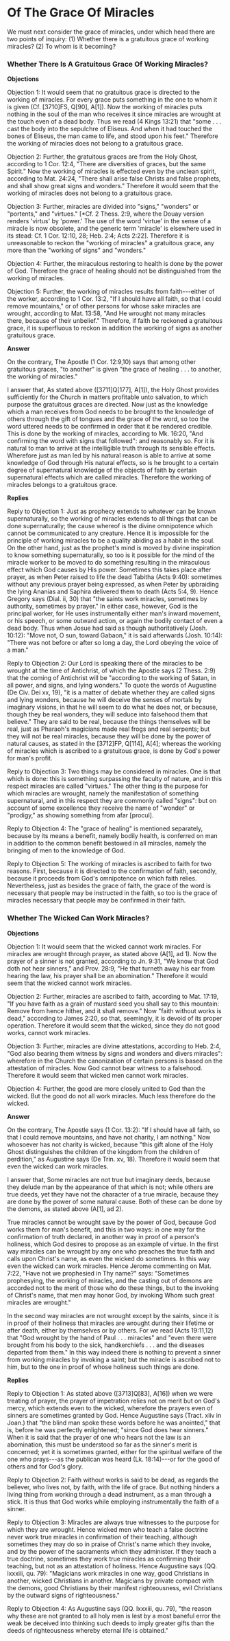 # Of The Grace Of Miracles

We must next consider the grace of miracles, under which head there are two points of inquiry:
(1) Whether there is a gratuitous grace of working miracles?
(2) To whom is it becoming?
### Whether There Is A Gratuitous Grace Of Working Miracles?

**Objections**

Objection 1: It would seem that no gratuitous grace is directed to the working of miracles. For every grace puts something in the one to whom it is given (Cf. [3710]FS, Q[90], A[1]). Now the working of miracles puts nothing in the soul of the man who receives it since miracles are wrought at the touch even of a dead body. Thus we read (4 Kings 13:21) that "some . . . cast the body into the sepulchre of Eliseus. And when it had touched the bones of Eliseus, the man came to life, and stood upon his feet." Therefore the working of miracles does not belong to a gratuitous grace.

Objection 2: Further, the gratuitous graces are from the Holy Ghost, according to 1 Cor. 12:4, "There are diversities of graces, but the same Spirit." Now the working of miracles is effected even by the unclean spirit, according to Mat. 24:24, "There shall arise false Christs and false prophets, and shall show great signs and wonders." Therefore it would seem that the working of miracles does not belong to a gratuitous grace.

Objection 3: Further, miracles are divided into "signs," "wonders" or "portents," and "virtues." [*Cf. 2 Thess. 2:9, where the Douay version renders 'virtus' by 'power.' The use of the word 'virtue' in the sense of a miracle is now obsolete, and the generic term 'miracle' is elsewhere used in its stead: Cf. 1 Cor. 12:10, 28; Heb. 2:4; Acts 2:22]. Therefore it is unreasonable to reckon the "working of miracles" a gratuitous grace, any more than the "working of signs" and "wonders."

Objection 4: Further, the miraculous restoring to health is done by the power of God. Therefore the grace of healing should not be distinguished from the working of miracles.

Objection 5: Further, the working of miracles results from faith---either of the worker, according to 1 Cor. 13:2, "If I should have all faith, so that I could remove mountains," or of other persons for whose sake miracles are wrought, according to Mat. 13:58, "And He wrought not many miracles there, because of their unbelief." Therefore, if faith be reckoned a gratuitous grace, it is superfluous to reckon in addition the working of signs as another gratuitous grace.

**Answer**

On the contrary, The Apostle (1 Cor. 12:9,10) says that among other gratuitous graces, "to another" is given "the grace of healing . . . to another, the working of miracles."

I answer that, As stated above ([3711]Q[177], A[1]), the Holy Ghost provides sufficiently for the Church in matters profitable unto salvation, to which purpose the gratuitous graces are directed. Now just as the knowledge which a man receives from God needs to be brought to the knowledge of others through the gift of tongues and the grace of the word, so too the word uttered needs to be confirmed in order that it be rendered credible. This is done by the working of miracles, according to Mk. 16:20, "And confirming the word with signs that followed": and reasonably so. For it is natural to man to arrive at the intelligible truth through its sensible effects. Wherefore just as man led by his natural reason is able to arrive at some knowledge of God through His natural effects, so is he brought to a certain degree of supernatural knowledge of the objects of faith by certain supernatural effects which are called miracles. Therefore the working of miracles belongs to a gratuitous grace.

**Replies**

Reply to Objection 1: Just as prophecy extends to whatever can be known supernaturally, so the working of miracles extends to all things that can be done supernaturally; the cause whereof is the divine omnipotence which cannot be communicated to any creature. Hence it is impossible for the principle of working miracles to be a quality abiding as a habit in the soul. On the other hand, just as the prophet's mind is moved by divine inspiration to know something supernaturally, so too is it possible for the mind of the miracle worker to be moved to do something resulting in the miraculous effect which God causes by His power. Sometimes this takes place after prayer, as when Peter raised to life the dead Tabitha (Acts 9:40): sometimes without any previous prayer being expressed, as when Peter by upbraiding the lying Ananias and Saphira delivered them to death (Acts 5:4, 9). Hence Gregory says (Dial. ii, 30) that "the saints work miracles, sometimes by authority, sometimes by prayer." In either case, however, God is the principal worker, for He uses instrumentally either man's inward movement, or his speech, or some outward action, or again the bodily contact of even a dead body. Thus when Josue had said as though authoritatively (Josh. 10:12): "Move not, O sun, toward Gabaon," it is said afterwards (Josh. 10:14): "There was not before or after so long a day, the Lord obeying the voice of a man."

Reply to Objection 2: Our Lord is speaking there of the miracles to be wrought at the time of Antichrist, of which the Apostle says (2 Thess. 2:9) that the coming of Antichrist will be "according to the working of Satan, in all power, and signs, and lying wonders." To quote the words of Augustine (De Civ. Dei xx, 19), "it is a matter of debate whether they are called signs and lying wonders, because he will deceive the senses of mortals by imaginary visions, in that he will seem to do what he does not, or because, though they be real wonders, they will seduce into falsehood them that believe." They are said to be real, because the things themselves will be real, just as Pharaoh's magicians made real frogs and real serpents; but they will not be real miracles, because they will be done by the power of natural causes, as stated in the [3712]FP, Q[114], A[4]; whereas the working of miracles which is ascribed to a gratuitous grace, is done by God's power for man's profit.

Reply to Objection 3: Two things may be considered in miracles. One is that which is done: this is something surpassing the faculty of nature, and in this respect miracles are called "virtues." The other thing is the purpose for which miracles are wrought, namely the manifestation of something supernatural, and in this respect they are commonly called "signs": but on account of some excellence they receive the name of "wonder" or "prodigy," as showing something from afar [procul].

Reply to Objection 4: The "grace of healing" is mentioned separately, because by its means a benefit, namely bodily health, is conferred on man in addition to the common benefit bestowed in all miracles, namely the bringing of men to the knowledge of God.

Reply to Objection 5: The working of miracles is ascribed to faith for two reasons. First, because it is directed to the confirmation of faith, secondly, because it proceeds from God's omnipotence on which faith relies. Nevertheless, just as besides the grace of faith, the grace of the word is necessary that people may be instructed in the faith, so too is the grace of miracles necessary that people may be confirmed in their faith.
### Whether The Wicked Can Work Miracles?

**Objections**

Objection 1: It would seem that the wicked cannot work miracles. For miracles are wrought through prayer, as stated above (A[1], ad 1). Now the prayer of a sinner is not granted, according to Jn. 9:31, "We know that God doth not hear sinners," and Prov. 28:9, "He that turneth away his ear from hearing the law, his prayer shall be an abomination." Therefore it would seem that the wicked cannot work miracles.

Objection 2: Further, miracles are ascribed to faith, according to Mat. 17:19, "If you have faith as a grain of mustard seed you shall say to this mountain: Remove from hence hither, and it shall remove." Now "faith without works is dead," according to James 2:20, so that, seemingly, it is devoid of its proper operation. Therefore it would seem that the wicked, since they do not good works, cannot work miracles.

Objection 3: Further, miracles are divine attestations, according to Heb. 2:4, "God also bearing them witness by signs and wonders and divers miracles": wherefore in the Church the canonization of certain persons is based on the attestation of miracles. Now God cannot bear witness to a falsehood. Therefore it would seem that wicked men cannot work miracles.

Objection 4: Further, the good are more closely united to God than the wicked. But the good do not all work miracles. Much less therefore do the wicked.

**Answer**

On the contrary, The Apostle says (1 Cor. 13:2): "If I should have all faith, so that I could remove mountains, and have not charity, I am nothing." Now whosoever has not charity is wicked, because "this gift alone of the Holy Ghost distinguishes the children of the kingdom from the children of perdition," as Augustine says (De Trin. xv, 18). Therefore it would seem that even the wicked can work miracles.

I answer that, Some miracles are not true but imaginary deeds, because they delude man by the appearance of that which is not; while others are true deeds, yet they have not the character of a true miracle, because they are done by the power of some natural cause. Both of these can be done by the demons, as stated above (A[1], ad 2).

True miracles cannot be wrought save by the power of God, because God works them for man's benefit, and this in two ways: in one way for the confirmation of truth declared, in another way in proof of a person's holiness, which God desires to propose as an example of virtue. In the first way miracles can be wrought by any one who preaches the true faith and calls upon Christ's name, as even the wicked do sometimes. In this way even the wicked can work miracles. Hence Jerome commenting on Mat. 7:22, "Have not we prophesied in Thy name?" says: "Sometimes prophesying, the working of miracles, and the casting out of demons are accorded not to the merit of those who do these things, but to the invoking of Christ's name, that men may honor God, by invoking Whom such great miracles are wrought."

In the second way miracles are not wrought except by the saints, since it is in proof of their holiness that miracles are wrought during their lifetime or after death, either by themselves or by others. For we read (Acts 19:11,12) that "God wrought by the hand of Paul . . . miracles" and "even there were brought from his body to the sick, handkerchiefs . . . and the diseases departed from them." In this way indeed there is nothing to prevent a sinner from working miracles by invoking a saint; but the miracle is ascribed not to him, but to the one in proof of whose holiness such things are done.

**Replies**

Reply to Objection 1: As stated above ([3713]Q[83], A[16]) when we were treating of prayer, the prayer of impetration relies not on merit but on God's mercy, which extends even to the wicked, wherefore the prayers even of sinners are sometimes granted by God. Hence Augustine says (Tract. xliv in Joan.) that "the blind man spoke these words before he was anointed," that is, before he was perfectly enlightened; "since God does hear sinners." When it is said that the prayer of one who hears not the law is an abomination, this must be understood so far as the sinner's merit is concerned; yet it is sometimes granted, either for the spiritual welfare of the one who prays---as the publican was heard (Lk. 18:14)---or for the good of others and for God's glory.

Reply to Objection 2: Faith without works is said to be dead, as regards the believer, who lives not, by faith, with the life of grace. But nothing hinders a living thing from working through a dead instrument, as a man through a stick. It is thus that God works while employing instrumentally the faith of a sinner.

Reply to Objection 3: Miracles are always true witnesses to the purpose for which they are wrought. Hence wicked men who teach a false doctrine never work true miracles in confirmation of their teaching, although sometimes they may do so in praise of Christ's name which they invoke, and by the power of the sacraments which they administer. If they teach a true doctrine, sometimes they work true miracles as confirming their teaching, but not as an attestation of holiness. Hence Augustine says (QQ. lxxxiii, qu. 79): "Magicians work miracles in one way, good Christians in another, wicked Christians in another. Magicians by private compact with the demons, good Christians by their manifest righteousness, evil Christians by the outward signs of righteousness."

Reply to Objection 4: As Augustine says (QQ. lxxxiii, qu. 79), "the reason why these are not granted to all holy men is lest by a most baneful error the weak be deceived into thinking such deeds to imply greater gifts than the deeds of righteousness whereby eternal life is obtained."

